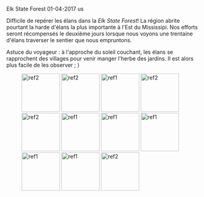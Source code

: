 Elk State Forest
01-04-2017
us

Difficile de repérer les élans dans la *Elk State Forest*! La région abrite pourtant la harde d'élans la plus importante à l'Est du Mississipi. Nos efforts seront récompensés le deuxième jours lorsque nous voyons une trentaine d'élans traverser le sentier que nous empruntons. 

Astuce du voyageur : à l'approche du soleil couchant, les élans se rapprochent des villages pour venir manger l'herbe des jardins. Il est alors plus facile de les observer ; )

<figure>
  <img src='{{ imgThumb "1.jpg"}}' data-image-opened='{{img "1.jpg" }}' class="image" alt="ref2" style="width:100px"/>
  <img src='{{ imgThumb "2.jpg"}}' data-image-opened='{{img "2.jpg" }}' class="image" alt="ref2" style="width:100px"/>
  <img src='{{ imgThumb "3.jpg"}}' data-image-opened='{{img "3.jpg" }}' class="image" alt="ref1" style="width:100px"/>
  <img src='{{ imgThumb "4.jpg"}}' data-image-opened='{{img "4.jpg" }}' class="image" alt="ref2" style="width:100px"/>
  <img src='{{ imgThumb "5.jpg"}}' data-image-opened='{{img "5.jpg" }}' class="image" alt="ref2" style="width:100px"/>
  <img src='{{ imgThumb "6.jpg"}}' data-image-opened='{{img "6.jpg" }}' class="image" alt="ref1" style="width:100px"/>
  <img src='{{ imgThumb "7.jpg"}}' data-image-opened='{{img "7.jpg" }}' class="image" alt="ref1" style="width:100px"/>
  <img src='{{ imgThumb "8.jpg"}}' data-image-opened='{{img "8.jpg" }}' class="image" alt="ref1" style="width:100px"/>
  <img src='{{ imgThumb "9.jpg"}}' data-image-opened='{{img "9.jpg" }}' class="image" alt="ref1" style="width:100px"/>
  <img src='{{ imgThumb "10.jpg"}}' data-image-opened='{{img "10.jpg" }}' class="image" alt="ref1" style="width:100px"/>
   <img src='{{ imgThumb "11.jpg"}}' data-image-opened='{{img "11.jpg" }}' class="image" alt="ref2" style="width:100px"/>
</figure>
